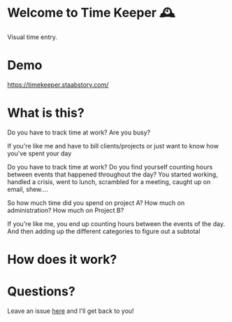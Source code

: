 # Welcome to Time Keeper 🕰

Visual time entry.

# Demo

https://timekeeper.staabstory.com/

# What is this?

Do you have to track time at work? Are you busy?

If you're like me and have to bill clients/projects or just want to know how you've spent your day

Do you have to track time at work? Do you find yourself counting hours between events that happened throughout the day? You started working, handled a crisis, went to lunch, scrambled for a meeting, caught up on email, shew....

So how much time did you spend on project A? How much on administration? How much on Project B?

If you're like me, you end up counting hours between the events of the day. And then adding up the different categories to figure out a subtotal

# How does it work?

# Questions?

Leave an issue [here](https://github.com/davestaab/timekeeper/issues/new) and I'll get back to you!
